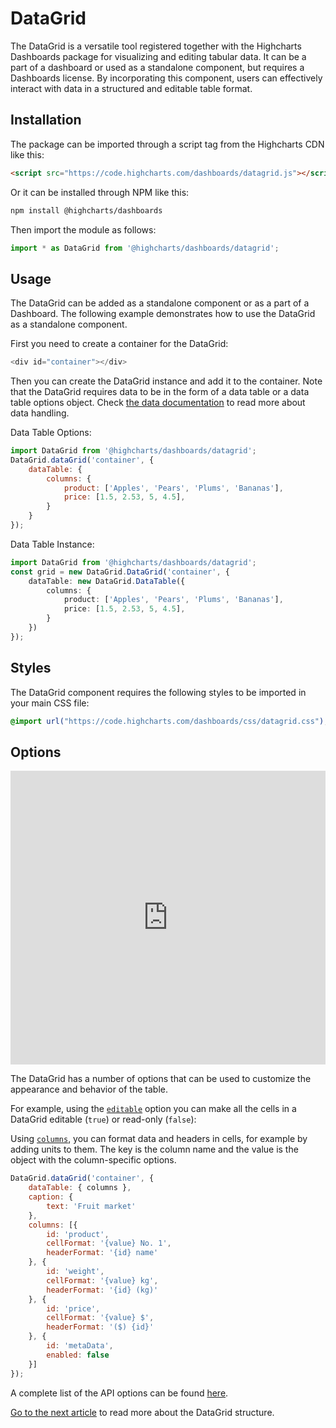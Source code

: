 DataGrid
===

The DataGrid is a versatile tool registered together with the Highcharts Dashboards package for visualizing and editing tabular data. It can be a part of a dashboard or used as a standalone component, but requires a Dashboards license. By incorporating this component, users can effectively interact with data in a structured and editable table format.

## Installation
The package can be imported through a script tag from the Highcharts CDN like this:

```html
<script src="https://code.highcharts.com/dashboards/datagrid.js"></script>
```

Or it can be installed through NPM like this:

```bash
npm install @highcharts/dashboards
```

Then import the module as follows:

```ts
import * as DataGrid from '@highcharts/dashboards/datagrid';
```

## Usage
The DataGrid can be added as a standalone component or as a part of a Dashboard.
The following example demonstrates how to use the DataGrid as a standalone component.

First you need to create a container for the DataGrid:

```js
<div id="container"></div>
```

Then you can create the DataGrid instance and add it to the container.
Note that the DataGrid requires data to be in the form of a data table or a data table options object.
Check [the data documentation](https://www.highcharts.com/docs/dashboards/data-handling) to read more about data handling.

Data Table Options:
```js
import DataGrid from '@highcharts/dashboards/datagrid';
DataGrid.dataGrid('container', {
    dataTable: {
        columns: {
            product: ['Apples', 'Pears', 'Plums', 'Bananas'],
            price: [1.5, 2.53, 5, 4.5],
        }
    }
});
```

Data Table Instance:
```ts
import DataGrid from '@highcharts/dashboards/datagrid';
const grid = new DataGrid.DataGrid('container', {
    dataTable: new DataGrid.DataTable({
        columns: {
            product: ['Apples', 'Pears', 'Plums', 'Bananas'],
            price: [1.5, 2.53, 5, 4.5],
        }
    })
});
```

## Styles
The DataGrid component requires the following styles to be imported in your main CSS file:

```css
@import url("https://code.highcharts.com/dashboards/css/datagrid.css");
```


## Options
<iframe style="width: 100%; height: 470px; border: none;" src="https://www.highcharts.com/samples/embed/data-grid/basic/overview" allow="fullscreen"></iframe>

The DataGrid has a number of options that can be used to customize the appearance and behavior of the table.

For example, using the [`editable`](https://api.highcharts.com/dashboards/#interfaces/DataGrid_DataGridOptions.DataGridOptions-1#editable) option you can make all the cells in a DataGrid editable (`true`) or read-only (`false`):

Using [`columns`](https://api.highcharts.com/dashboards/#interfaces/DataGrid_DataGridOptions.DataGridOptions-1#columns), you can format data and headers in cells, for example by adding units to them. The key is the column name and the value is the object with the column-specific options.

```js
DataGrid.dataGrid('container', {
    dataTable: { columns },
    caption: {
        text: 'Fruit market'
    },
    columns: [{
        id: 'product',
        cellFormat: '{value} No. 1',
        headerFormat: '{id} name'
    }, {
        id: 'weight',
        cellFormat: '{value} kg',
        headerFormat: '{id} (kg)'
    }, {
        id: 'price',
        cellFormat: '{value} $',
        headerFormat: '($) {id}'
    }, {
        id: 'metaData',
        enabled: false
    }]
});
```

A complete list of the API options can be found [here](https://api.highcharts.com/dashboards/typedoc/interfaces/DataGrid_DataGridOptions.DataGridOptions-1.html).

[Go to the next article](https://www.highcharts.com/docs/datagrid/understanding-datagrid) to read more about the DataGrid structure.
